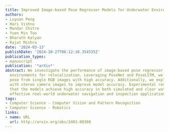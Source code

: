 ```yaml
---
title: Improved Image-based Pose Regressor Models for Underwater Environments
authors:
- Luyuan Peng
- Hari Vishnu
- Mandar Chitre
- Yuen Min Too
- Bharath Kalyan
- Rajat Mishra
date: '2024-03-13'
publishDate: '2024-10-27T06:12:18.354535Z'
publication_types:
- manuscript
publication: '*arXiv*'
abstract: We investigate the performance of image-based pose regressor models in underwater
  environments for relocalization. Leveraging PoseNet and PoseLSTM, we regress a 6-degree-of-freedom
  pose from single RGB images with high accuracy. Additionally, we explore data augmentation
  with stereo camera images to improve model accuracy. Experimental results demonstrate
  that the models achieve high accuracy in both simulated and clear waters, promising
  effective real-world underwater navigation and inspection applications.
tags:
- Computer Science - Computer Vision and Pattern Recognition
- Computer Science - Robotics
links:
- name: URL
  url: http://arxiv.org/abs/2403.08360
---
```

